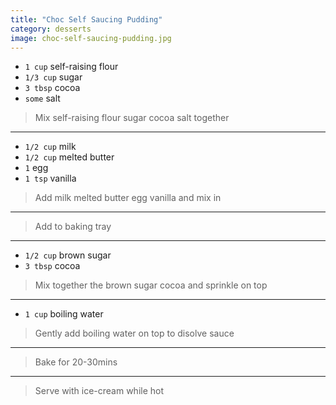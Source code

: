 ```yaml
---
title: "Choc Self Saucing Pudding"
category: desserts
image: choc-self-saucing-pudding.jpg
---
```



* `1 cup` self-raising flour
* `1/3 cup` sugar
* `3 tbsp` cocoa
* `some` salt

> Mix self-raising flour sugar cocoa salt together

---

* `1/2 cup` milk
* `1/2 cup` melted butter
* `1` egg
* `1 tsp` vanilla

> Add milk melted butter egg vanilla and mix in

---

> Add to baking tray

---

* `1/2 cup` brown sugar
* `3 tbsp` cocoa

> Mix together the brown sugar cocoa and sprinkle on top

---

* `1 cup` boiling water

> Gently add boiling water on top to disolve sauce

---

> Bake for 20-30mins

---

> Serve with ice-cream while hot

